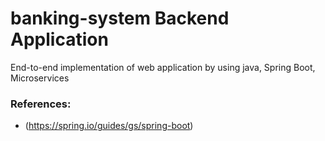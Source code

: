 # **banking-system Backend Application**
End-to-end implementation of web application by using java, Spring Boot, Microservices
### References:
- (https://spring.io/guides/gs/spring-boot)

